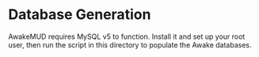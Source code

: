 # Database Generation
AwakeMUD requires MySQL v5 to function. Install it and set up your root user, then run the script in this directory to populate the Awake databases.
